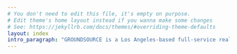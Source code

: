 ```yaml
---
# You don't need to edit this file, it's empty on purpose.
# Edit theme's home layout instead if you wanna make some changes
# See: https://jekyllrb.com/docs/themes/#overriding-theme-defaults
layout: index
intro_paragraph: "GROUNDSOURCE is a Los Angeles-based full-service real estate firm that specializes in representing tenants, landlords and investors. Our forty-five years of collective experience in the L.A. marketplace lets us combine extensive insider knowledge with trusted partnerships to create unparalleled value. We’re a boutique firm that offers clients the prestigious service they deserve with an intimate, hands-on approach. <br /> <br /> We believe it isn’t just about satisfied clients, it’s about repeat clients. Therefore, we always spend as much time as it takes to close the deal the right way. For us, good business is about a connection, not a commission which is why at GROUNDSOURCE we’re by your side from the fact-finding to the lease signing and every step along the way."
---
```



